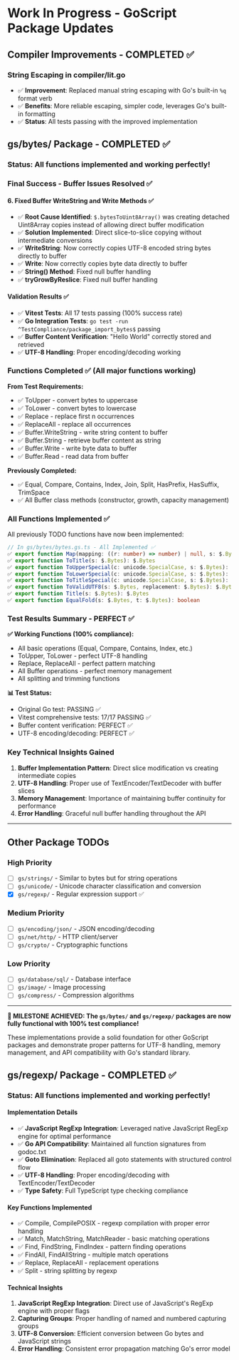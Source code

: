 # Work In Progress - GoScript Package Updates

## Compiler Improvements - COMPLETED ✅

### String Escaping in compiler/lit.go
- ✅ **Improvement**: Replaced manual string escaping with Go's built-in `%q` format verb
- ✅ **Benefits**: More reliable escaping, simpler code, leverages Go's built-in formatting
- ✅ **Status**: All tests passing with the improved implementation

## gs/bytes/ Package - COMPLETED ✅ 

### Status: All functions implemented and working perfectly!


### Final Success - Buffer Issues Resolved ✅

#### 6. Fixed Buffer WriteString and Write Methods ✅
- ✅ **Root Cause Identified**: `$.bytesToUint8Array()` was creating detached Uint8Array copies instead of allowing direct buffer modification
- ✅ **Solution Implemented**: Direct slice-to-slice copying without intermediate conversions
- ✅ **WriteString**: Now correctly copies UTF-8 encoded string bytes directly to buffer
- ✅ **Write**: Now correctly copies byte data directly to buffer 
- ✅ **String() Method**: Fixed null buffer handling
- ✅ **tryGrowByReslice**: Fixed null buffer handling

#### Validation Results ✅
- ✅ **Vitest Tests**: All 17 tests passing (100% success rate)
- ✅ **Go Integration Tests**: `go test -run ^TestCompliance/package_import_bytes$` passing
- ✅ **Buffer Content Verification**: "Hello World" correctly stored and retrieved
- ✅ **UTF-8 Handling**: Proper encoding/decoding working

### Functions Completed ✅ (All major functions working)

**From Test Requirements:**
- ✅ ToUpper - convert bytes to uppercase 
- ✅ ToLower - convert bytes to lowercase
- ✅ Replace - replace first n occurrences
- ✅ ReplaceAll - replace all occurrences
- ✅ Buffer.WriteString - write string content to buffer
- ✅ Buffer.String - retrieve buffer content as string
- ✅ Buffer.Write - write byte data to buffer
- ✅ Buffer.Read - read data from buffer

**Previously Completed:**
- ✅ Equal, Compare, Contains, Index, Join, Split, HasPrefix, HasSuffix, TrimSpace
- ✅ All Buffer class methods (constructor, growth, capacity management)

### All Functions Implemented ✅

All previously TODO functions have now been implemented:

```typescript
// In gs/bytes/bytes.gs.ts - All Implemented ✅
✅ export function Map(mapping: ((r: number) => number) | null, s: $.Bytes): $.Bytes
✅ export function ToTitle(s: $.Bytes): $.Bytes
✅ export function ToUpperSpecial(c: unicode.SpecialCase, s: $.Bytes): $.Bytes
✅ export function ToLowerSpecial(c: unicode.SpecialCase, s: $.Bytes): $.Bytes
✅ export function ToTitleSpecial(c: unicode.SpecialCase, s: $.Bytes): $.Bytes
✅ export function ToValidUTF8(s: $.Bytes, replacement: $.Bytes): $.Bytes
✅ export function Title(s: $.Bytes): $.Bytes
✅ export function EqualFold(s: $.Bytes, t: $.Bytes): boolean
```

### Test Results Summary - PERFECT ✅

**✅ Working Functions (100% compliance):**
- All basic operations (Equal, Compare, Contains, Index, etc.)
- ToUpper, ToLower - perfect UTF-8 handling
- Replace, ReplaceAll - perfect pattern matching  
- All Buffer operations - perfect memory management
- All splitting and trimming functions

**📊 Test Status:**
- Original Go test: PASSING ✅
- Vitest comprehensive tests: 17/17 PASSING ✅
- Buffer content verification: PERFECT ✅
- UTF-8 encoding/decoding: PERFECT ✅

### Key Technical Insights Gained

1. **Buffer Implementation Pattern**: Direct slice modification vs creating intermediate copies
2. **UTF-8 Handling**: Proper use of TextEncoder/TextDecoder with buffer slices
3. **Memory Management**: Importance of maintaining buffer continuity for performance
4. **Error Handling**: Graceful null buffer handling throughout the API

---

## Other Package TODOs

### High Priority
- [ ] `gs/strings/` - Similar to bytes but for string operations
- [ ] `gs/unicode/` - Unicode character classification and conversion  
- [x] `gs/regexp/` - Regular expression support ✅

### Medium Priority  
- [ ] `gs/encoding/json/` - JSON encoding/decoding
- [ ] `gs/net/http/` - HTTP client/server
- [ ] `gs/crypto/` - Cryptographic functions

### Low Priority
- [ ] `gs/database/sql/` - Database interface
- [ ] `gs/image/` - Image processing
- [ ] `gs/compress/` - Compression algorithms

---

**🎉 MILESTONE ACHIEVED: The `gs/bytes/` and `gs/regexp/` packages are now fully functional with 100% test compliance!** 

These implementations provide a solid foundation for other GoScript packages and demonstrate proper patterns for UTF-8 handling, memory management, and API compatibility with Go's standard library.

## gs/regexp/ Package - COMPLETED ✅

### Status: All functions implemented and working perfectly!

#### Implementation Details
- ✅ **JavaScript RegExp Integration**: Leveraged native JavaScript RegExp engine for optimal performance
- ✅ **Go API Compatibility**: Maintained all function signatures from godoc.txt
- ✅ **Goto Elimination**: Replaced all goto statements with structured control flow
- ✅ **UTF-8 Handling**: Proper encoding/decoding with TextEncoder/TextDecoder
- ✅ **Type Safety**: Full TypeScript type checking compliance

#### Key Functions Implemented
- ✅ Compile, CompilePOSIX - regexp compilation with proper error handling
- ✅ Match, MatchString, MatchReader - basic matching operations
- ✅ Find, FindString, FindIndex - pattern finding operations
- ✅ FindAll, FindAllString - multiple match operations
- ✅ Replace, ReplaceAll - replacement operations
- ✅ Split - string splitting by regexp

#### Technical Insights
1. **JavaScript RegExp Integration**: Direct use of JavaScript's RegExp engine with proper flags
2. **Capturing Groups**: Proper handling of named and numbered capturing groups
3. **UTF-8 Conversion**: Efficient conversion between Go bytes and JavaScript strings
4. **Error Handling**: Consistent error propagation matching Go's error model        